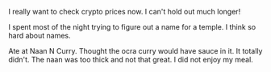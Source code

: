 I really want to check crypto prices now. I can't hold out much longer!

I spent most of the night trying to figure out a name for a temple. I think so hard about names.

Ate at Naan N Curry. Thought the ocra curry would have sauce in it. It totally didn't. The naan was too thick and not that great. I did not enjoy my meal.
